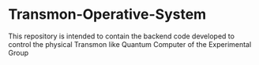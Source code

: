 # Transmon-Operative-System
This repository is intended to contain the backend code developed to control the physical Transmon like Quantum Computer of the Experimental Group
